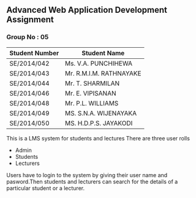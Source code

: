 ## Advanced Web  Application Development Assignment
### Group No : 05
| Student Number | Student Name |
| ------------- | ------------- |
| SE/2014/042 |Ms. V.A. PUNCHIHEWA|
|SE/2014/043 |Mr. R.M.I.M. RATHNAYAKE|
|SE/2014/044 |Mr. T. SHARMILAN|
|SE/2014/046 |Mr. E. VIPISANAN|
|SE/2014/048 |Mr. P.L. WILLIAMS|
|SE/2014/049 |MS. S.N.A. WIJENAYAKA|
|SE/2014/050 |MS. H.D.P.S. JAYAKODI|


This is a LMS system for students and lectures
There are three user rolls
* Admin
* Students
* Lecturers

Users have to login to the system by giving their user name and pasword.Then students and lecturers can search for the details of a particular student or a lecturer. 